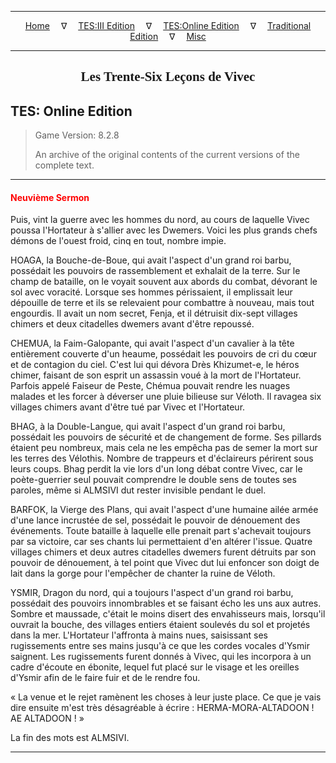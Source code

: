 
---

<!-- Jekyll Page Links -->

<center>
<a href="../../../../index.html">Home</a>
&emsp;&nabla;&emsp;
<a href="../../../index-tes3.html">TES:III Edition</a>
&emsp;&nabla;&emsp;
<a href="../../../index-teso.html">TES:Online Edition</a>
&emsp;&nabla;&emsp;
<a href="../../../index-traditional.html">Traditional Edition</a>
&emsp;&nabla;&emsp;
<a href="../../../index-misc.html">Misc</a>
</center>

<!-- Markdown Body Below: -->

---

<center>
<h2><span style="font-family:Georgia">Les Trente-Six Leçons de Vivec</span></h2>
</center>

## TES: Online Edition

> Game Version: 8.2.8
>
> An archive of the original contents of the current versions of the complete text.

---

#### <span style="color:red">Neuvième Sermon</span>

Puis, vint la guerre avec les hommes du nord, au cours de laquelle Vivec poussa l'Hortateur à s'allier avec les Dwemers. Voici les plus grands chefs démons de l'ouest froid, cinq en tout, nombre impie.

HOAGA, la Bouche-de-Boue, qui avait l'aspect d'un grand roi barbu, possédait les pouvoirs de rassemblement et exhalait de la terre. Sur le champ de bataille, on le voyait souvent aux abords du combat, dévorant le sol avec voracité. Lorsque ses hommes périssaient, il emplissait leur dépouille de terre et ils se relevaient pour combattre à nouveau, mais tout engourdis. Il avait un nom secret, Fenja, et il détruisit dix-sept villages chimers et deux citadelles dwemers avant d'être repoussé.

CHEMUA, la Faim-Galopante, qui avait l'aspect d'un cavalier à la tête entièrement couverte d'un heaume, possédait les pouvoirs de cri du cœur et de contagion du ciel. C'est lui qui dévora Drès Khizumet-e, le héros chimer, faisant de son esprit un assassin voué à la mort de l'Hortateur. Parfois appelé Faiseur de Peste, Chémua pouvait rendre les nuages malades et les forcer à déverser une pluie bilieuse sur Véloth. Il ravagea six villages chimers avant d'être tué par Vivec et l'Hortateur.

BHAG, à la Double-Langue, qui avait l'aspect d'un grand roi barbu, possédait les pouvoirs de sécurité et de changement de forme. Ses pillards étaient peu nombreux, mais cela ne les empêcha pas de semer la mort sur les terres des Vélothis. Nombre de trappeurs et d'éclaireurs périrent sous leurs coups. Bhag perdit la vie lors d'un long débat contre Vivec, car le poète-guerrier seul pouvait comprendre le double sens de toutes ses paroles, même si ALMSIVI dut rester invisible pendant le duel.

BARFOK, la Vierge des Plans, qui avait l'aspect d'une humaine ailée armée d'une lance incrustée de sel, possédait le pouvoir de dénouement des événements. Toute bataille à laquelle elle prenait part s'achevait toujours par sa victoire, car ses chants lui permettaient d'en altérer l'issue. Quatre villages chimers et deux autres citadelles dwemers furent détruits par son pouvoir de dénouement, à tel point que Vivec dut lui enfoncer son doigt de lait dans la gorge pour l'empêcher de chanter la ruine de Véloth.

YSMIR, Dragon du nord, qui a toujours l'aspect d'un grand roi barbu, possédait des pouvoirs innombrables et se faisant écho les uns aux autres. Sombre et maussade, c'était le moins disert des envahisseurs mais, lorsqu'il ouvrait la bouche, des villages entiers étaient soulevés du sol et projetés dans la mer. L'Hortateur l'affronta à mains nues, saisissant ses rugissements entre ses mains jusqu'à ce que les cordes vocales d'Ysmir saignent. Les rugissements furent donnés à Vivec, qui les incorpora à un cadre d'écoute en ébonite, lequel fut placé sur le visage et les oreilles d'Ysmir afin de le faire fuir et de le rendre fou.

« La venue et le rejet ramènent les choses à leur juste place. Ce que je vais dire ensuite m'est très désagréable à écrire : HERMA-MORA-ALTADOON ! AE ALTADOON ! »

La fin des mots est ALMSIVI.

---
